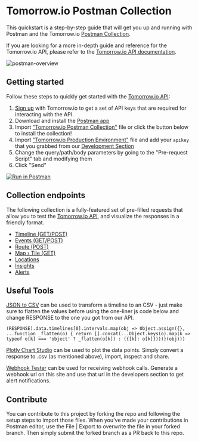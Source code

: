 # Tomorrow.io Postman Collection
This quickstart is a step-by-step guide that will get you up and running with Postman and the Tomorrow.io [Postman Collection](https://learning.postman.com/docs/postman/collections/intro-to-collections/).

If you are looking for a more in-depth guide and reference for the Tomorrow.io API, please refer to the [Tomorrow.io API documentation](https://docs.tomorrow.io/reference).

![postman-overview](/images/postman.png)

## Getting started
Follow these steps to quickly get started with the [Tomorrow.io API](https://docs.tomorrow.io):

1. [Sign up](https://tomorrow.io/platforms) with Tomorrow.io to get a set of API keys that are required for interacting with the API.
2. Download and install the [Postman app](https://www.getpostman.com/downloads/)
3. Import ["Tomorrow.io Postman Collection"](https://github.com/Tomorrow-IO-API/tomorrow-postman/blob/main/Tomorrow%20Postman%20Collection.json) file or click the button below to install the collection!
4. Import ["Tomorrow.io Production Environment"](https://github.com/Tomorrow-IO-API/tomorrow-postman/blob/main/Tomorrow%20Production%20Environment.json) file and add your `apikey` that you grabbed from our [Development Section](https://app.tomorrow.io)
5. Change the query/path/body parameters by going to the "Pre-request Script" tab and modifying them
6. Click "Send"
  
[![Run in Postman](https://run.pstmn.io/button.svg)](https://app.getpostman.com/run-collection/7001532f71e1b3ddbdad)

## Collection endpoints
The following collection is a fully-featured set of pre-filled requests that allow you to test the [Tomorrow.io API](https://docs.tomorrow.io/reference), and visualize the responses in a friendly format.
* [Timeline (GET/POST)](https://docs.tomorrow.io/reference/timeline-overview)
* [Events (GET/POST)](https://docs.tomorrow.io/reference/events-overview)
* [Route (POST)](https://docs.tomorrow.io/reference/route-overview)
* [Map › Tile (GET)](https://docs.tomorrow.io/reference/map-overview)
* [Locations](https://docs.tomorrow.io/reference/locations-overview)
* [Insights](https://docs.tomorrow.io/reference/insights-overview)
* [Alerts](https://docs.tomorrow.io/reference/alerts-overview)

## Useful Tools
[JSON to CSV](https://json-csv.com/) can be used to transform a timeline to an CSV - just make sure to flatten the values before using the one-liner js code below and change RESPONSE to the one you got from our API.

```
(RESPONSE).data.timelines[0].intervals.map(obj => Object.assign({}, ...function _flatten(o) { return [].concat(...Object.keys(o).map(k => typeof o[k] === 'object' ? _flatten(o[k]) : ({[k]: o[k]})))}(obj)))
```

[Plotly Chart Studio](https://plotly.com/chart-studio/) can be used to plot the data points. Simply convert a response to .csv (as mentioned above), import, inspect and share.

[Webhook Tester](https://webhook.site/) can be used for receiving webhook calls. Generate a webhook url on this site and use that url in the developers section to get alert notifications.

## Contribute

You can contribute to this project by forking the repo and following the setup steps to import those files. When you've made your contributions in Postman editor, use the File | Export to overwrite the file in your forked branch. Then simply submit the forked branch as a PR back to this repo.
